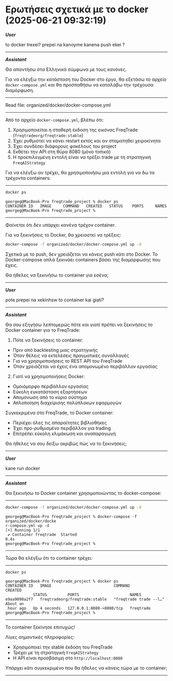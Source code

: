 <!-- Generated by SpecStory -->

# Ερωτήσεις σχετικά με το docker (2025-06-21 09:32:19)

_**User**_

to docker trexei? prepei na kanoyme kanena push ekei ?

---

_**Assistant**_

Θα απαντήσω στα Ελληνικά σύμφωνα με τους κανόνες.

Για να ελέγξω την κατάσταση του Docker στο έργο, θα εξετάσω το αρχείο `docker-compose.yml` και θα προσπαθήσω να καταλάβω την τρέχουσα διαμόρφωση.

---

Read file: organized/docker/docker-compose.yml

---

Από το αρχείο `docker-compose.yml`, βλέπω ότι:

1. Χρησιμοποιείται η σταθερή έκδοση της εικόνας FreqTrade (`freqtradeorg/freqtrade:stable`)
2. Έχει ρυθμιστεί να κάνει restart εκτός και αν σταματηθεί χειροκίνητα
3. Έχει συνδέσει διάφορους φακέλους του project
4. Εκθέτει την API στη θύρα 8080 (μόνο τοπικά)
5. Η προεπιλεγμένη εντολή είναι να τρέξει trade με τη στρατηγική `FreqAIStrategy`

Για να ελέγξω αν τρέχει, θα χρησιμοποιήσω μια εντολή για να δω τα τρέχοντα containers:

---

```bash
docker ps
```

```
georgeg@MacBook-Pro freqtrade_project % docker ps
CONTAINER ID   IMAGE     COMMAND   CREATED   STATUS    PORTS     NAMES
georgeg@MacBook-Pro freqtrade_project %
```

---

Φαίνεται ότι δεν υπάρχει κανένα τρέχον container. 

Για να ξεκινήσεις το Docker, θα χρειαστεί να τρέξεις:

```bash
docker-compose -f organized/docker/docker-compose.yml up -d
```

Σχετικά με το push, δεν χρειάζεται να κάνεις push κάτι στο Docker. Το Docker-compose απλά ξεκινάει containers βάσει της διαμόρφωσης που έχεις.

Θα ήθελες να ξεκινήσω το container για εσένα;

---

_**User**_

pote prepei na xekinhsw to container kai giati?

---

_**Assistant**_

Θα σου εξηγήσω λεπτομερώς πότε και γιατί πρέπει να ξεκινήσεις το Docker container για το FreqTrade:

1. Πότε να ξεκινήσεις το container:
- Πριν από backtesting μιας στρατηγικής
- Όταν θέλεις να εκτελέσεις πραγματικές συναλλαγές
- Για να χρησιμοποιήσεις το REST API του FreqTrade
- Όταν χρειάζεται να έχεις ένα απομονωμένο περιβάλλον εργασίας

2. Γιατί να χρησιμοποιήσεις Docker:
- Ομοιόμορφο περιβάλλον εργασίας
- Εύκολη εγκατάσταση εξαρτήσεων
- Απομόνωση από το κύριο σύστημα
- Απλοποίηση διαχείρισης πολύπλοκων εφαρμογών

Συγκεκριμένα στο FreqTrade, το Docker container:
- Περιέχει όλες τις απαραίτητες βιβλιοθήκες
- Έχει προ-ρυθμισμένο περιβάλλον για trading
- Επιτρέπει εύκολη κλιμάκωση και αναπαραγωγή

Θα ήθελες να σου δείξω ακριβώς πώς να το ξεκινήσεις;

---

_**User**_

kane run docker

---

_**Assistant**_

Θα ξεκινήσω το Docker container χρησιμοποιώντας το docker-compose:

---

```bash
docker-compose -f organized/docker/docker-compose.yml up -d
```

```
georgeg@MacBook-Pro freqtrade_project % docker-compose -f organized/docker/docke
r-compose.yml up -d
[+] Running 1/1
 ✔ Container freqtrade  Started                                            0.4s 
georgeg@MacBook-Pro freqtrade_project %
```

---

Τώρα θα ελέγξω ότι το container τρέχει:

---

```bash
docker ps
```

```
georgeg@MacBook-Pro freqtrade_project % docker ps
CONTAINER ID   IMAGE                           COMMAND                  CREATED 
            STATUS         PORTS                      NAMES
e9aa9098a2f7   freqtradeorg/freqtrade:stable   "freqtrade trade --l…"   About an
 hour ago   Up 4 seconds   127.0.0.1:8080->8080/tcp   freqtrade
georgeg@MacBook-Pro freqtrade_project %
```

---

Το container ξεκίνησε επιτυχώς! 

Λίγες σημαντικές πληροφορίες:
- Χρησιμοποιεί την stable έκδοση του FreqTrade
- Τρέχει με τη στρατηγική `FreqAIStrategy`
- Η API είναι προσβάσιμη στο `http://localhost:8080`

Υπάρχει κάτι συγκεκριμένο που θα ήθελες να κάνεις τώρα με το container;

---

